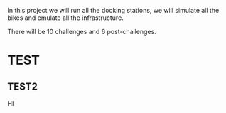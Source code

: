 In this project we will run all the docking stations, we will simulate all the bikes and emulate all the infrastructure.

There will be 10 challenges and 6 post-challenges.
# TEST
## TEST2
HI
